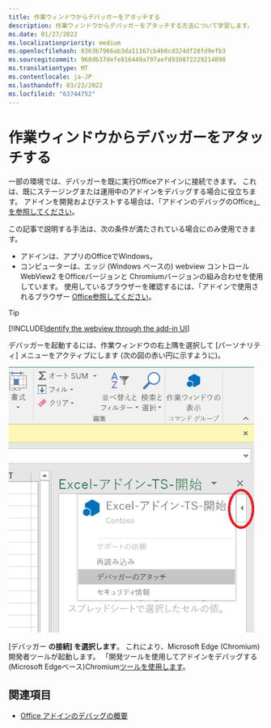 ```yaml
---
title: 作業ウィンドウからデバッガーをアタッチする
description: 作業ウィンドウからデバッガーをアタッチする方法について学習します。
ms.date: 01/27/2022
ms.localizationpriority: medium
ms.openlocfilehash: 0363b7966ab3da11167cb4b0cd324df28fd9efb3
ms.sourcegitcommit: 968d637defe816449a797aefd930872229214898
ms.translationtype: MT
ms.contentlocale: ja-JP
ms.lasthandoff: 03/23/2022
ms.locfileid: "63744752"
---
```

# <a name="attach-a-debugger-from-the-task-pane"></a>作業ウィンドウからデバッガーをアタッチする

一部の環境では、デバッガーを既に実行Officeアドインに接続できます。 これは、既にステージングまたは運用中のアドインをデバッグする場合に役立ちます。 アドインを開発およびテストする場合は、「アドインのデバッグのOffice[」を参照してください](debug-add-ins-overview.md)。

この記事で説明する手法は、次の条件が満たされている場合にのみ使用できます。

- アドインは、アプリのOfficeでWindows。
- コンピューターは、エッジ (Windows ベースの) webview コントロール WebView2 をOfficeバージョンと Chromiumバージョンの組み合わせを使用しています。 使用しているブラウザーを確認するには、「アドインで使用されるブラウザー [Office参照してください](../concepts/browsers-used-by-office-web-add-ins.md)。

> [!TIP]
> [!INCLUDE[Identify the webview through the add-in UI](../includes/identify-webview-in-ui.md)]

デバッガーを起動するには、作業ウィンドウの右上隅を選択して [パーソナリティ] メニューをアクティブにします (次の図の赤い円に示すように)。

![[デバッガーのアタッチ] メニューのスクリーンショット。](../images/attach-debugger.png)

[デバッガー **の接続] を選択します**。 これにより、Microsoft Edge (Chromium) 開発者ツールが起動します。 「開発ツールを使用してアドインをデバッグする(Microsoft Edgeベース)Chromium[ツールを使用します](debug-add-ins-using-devtools-edge-chromium.md)。

## <a name="see-also"></a>関連項目

- [Office アドインのデバッグの概要](debug-add-ins-overview.md)
